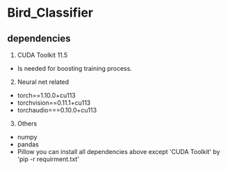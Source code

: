 # Bird_Classifier
## dependencies
1. CUDA Toolkit 11.5
  - Is needed for boosting training process. 
2. Neural net related
  - torch==1.10.0+cu113
  - torchvision==0.11.1+cu113
  - torchaudio===0.10.0+cu113
3. Others
  - numpy
  - pandas
  - Pillow
you can install all dependencies above except 'CUDA Toolkit' by 'pip -r requirment.txt'
